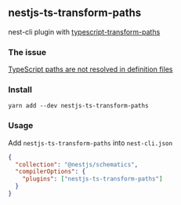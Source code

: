 ## nestjs-ts-transform-paths

nest-cli plugin with [typescript-transform-paths](https://github.com/LeDDGroup/typescript-transform-paths#readme)

### The issue

[TypeScript paths are not resolved in definition files](https://github.com/microsoft/TypeScript/issues/32999)

### Install

```
yarn add --dev nestjs-ts-transform-paths
```

### Usage

Add `nestjs-ts-transform-paths` into `nest-cli.json`

```json
{
  "collection": "@nestjs/schematics",
  "compilerOptions": {
    "plugins": ["nestjs-ts-transform-paths"]
  }
}
```
